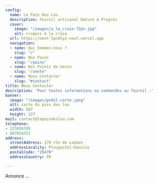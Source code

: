 ```yaml
---
config:
  name: Le Pain Des Lou
  description: Fournil artisanal Nature & Progrès
  cover:
    image: "/images/a_la_craie-72px.jpg"
    alt: croquis à la craie
  url: https://next-lpndlps-next.vercel.app
  navigation:
  - name: Qui Sommes-nous ?
    slug: "/"
  - name: Nos Pains
    slug: "/pains"
  - name: Nos Points de Vente
    slug: "/vente"
  - name: Nous Contacter
    slug: "#contact"
title: Nous Contacter
description: 'Pour toutes informations ou commandes au fournil :'
banner:
  image: "/images/pndsl-carte.jpeg"
  alt: carte du pain des lou
  width: 567
  height: 227
mail: contact@lepaindeslou.com
telephone:
- 123456789
- 987654321
address:
  streetAddress: 179 rte de Lodoen
  addressLocality: Plougastel-Daoulas
  postalCode: "29470"
  addressCountry: FR

---
```

Annonce ...